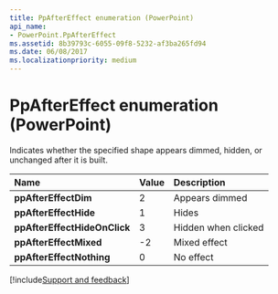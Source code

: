 ```yaml
---
title: PpAfterEffect enumeration (PowerPoint)
api_name:
- PowerPoint.PpAfterEffect
ms.assetid: 8b39793c-6055-09f8-5232-af3ba265fd94
ms.date: 06/08/2017
ms.localizationpriority: medium
---
```



# PpAfterEffect enumeration (PowerPoint)

Indicates whether the specified shape appears dimmed, hidden, or unchanged after it is built.



|Name|Value|Description|
|:-----|:-----|:-----|
|**ppAfterEffectDim**|2|Appears dimmed|
|**ppAfterEffectHide**|1|Hides|
|**ppAfterEffectHideOnClick**|3|Hidden when clicked|
|**ppAfterEffectMixed**|-2|Mixed effect|
|**ppAfterEffectNothing**|0|No effect|

[!include[Support and feedback](~/includes/feedback-boilerplate.md)]